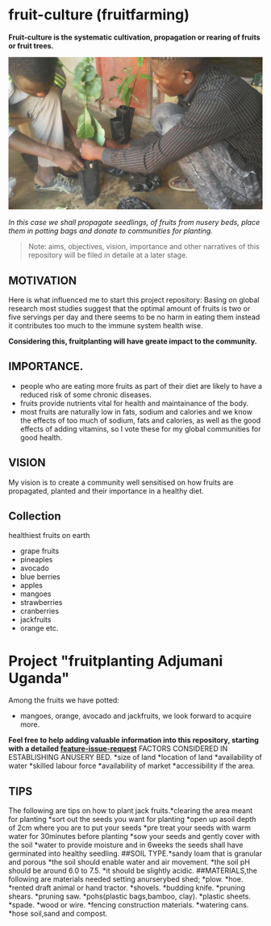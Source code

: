 # fruit-culture (fruitfarming)
**Fruit-culture is the systematic cultivation, propagation or rearing of fruits or fruit trees.**

![](/images/fruit-farming-7.jpg)

*In this case we shall propagate seedlings, of fruits from nusery beds, place them in potting bags and donate to communities for planting.*

> Note: aims, objectives, vision, importance and other narratives of this repository will be filed in detaile at a later stage.

## MOTIVATION
Here is what influenced me to start this project repository:
Basing on global research most studies suggest that the optimal amount of fruits is two or five servings per day and there seems to be no harm in eating them instead it contributes too much to the immune system health wise.

**Considering this, fruitplanting will have greate impact to the community.**  


## IMPORTANCE.     
- people who are eating more fruits as part of their diet are likely to have a reduced risk of some chronic diseases.        
- fruits provide nutrients vital for health and maintainance of the body.  
- most fruits are naturally low in fats, sodium and calories and we know the effects of too much of sodium, fats and calories, as well as the good effects of adding vitamins, so I vote these for my global communities for good health.

## VISION
My vision is to create a community well sensitised on how fruits are propagated, planted and their importance in a healthy diet.

## Collection
healthiest fruits on earth
- grape fruits 
- pineaples
- avocado
- blue berries
- apples
- mangoes
- strawberries
- cranberries
- jackfruits
- orange 
etc.

# Project "fruitplanting Adjumani Uganda"
Among the fruits we have potted:
- mangoes, orange, avocado and jackfruits, we look forward to acquire more.

**Feel free to help adding valuable information into this repository, starting with a detailed [feature-issue-request](https://github.com/chardso/fruit-culture-fruit-farming/issues)**
FACTORS CONSIDERED IN ESTABLISHING ANUSERY BED.
*size of land *location of land *availability of water *skilled labour force *availability of market *accessibility if the area.
## TIPS
The following are tips on how to plant jack fruits.*clearing the area meant for planting *sort out the seeds you want for planting *open up asoil depth of 2cm where you are to put your seeds *pre treat your seeds with warm water for 30minutes before planting *sow your seeds and gently cover with the soil *water to provide moisture and in 6weeks the seeds shall have germinated into healthy seedling.
##SOIL TYPE.*sandy loam that is granular and porous  *the soil should enable water and air movement. *the soil pH should be around 6.0 to 7.5. *it should be slightly acidic.
##MATERIALS,the following are materials needed setting anurserybed shed; *plow.  *hoe. *rented draft animal or hand tractor. *shovels. *budding knife. *pruning shears. *pruning saw. *pohs(plastic bags,bamboo, clay). *plastic sheets. *spade. *wood or wire. *fencing construction materials. *watering cans. *hose soil,sand and compost.

